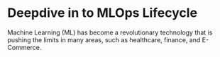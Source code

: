 # Deepdive in to MLOps Lifecycle 

Machine Learning (ML) has become a revolutionary technology that is pushing the limits in many areas, such as healthcare, finance, and E-Commerce. 